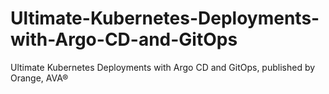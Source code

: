 # Ultimate-Kubernetes-Deployments-with-Argo-CD-and-GitOps
Ultimate Kubernetes Deployments with Argo CD and GitOps, published by Orange, AVA®
